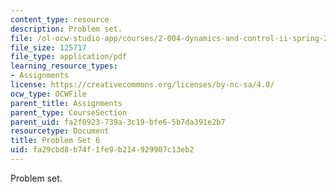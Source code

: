 ```yaml
---
content_type: resource
description: Problem set.
file: /ol-ocw-studio-app/courses/2-004-dynamics-and-control-ii-spring-2008/fa29cbd8b74f1fe9b214929907c13eb2_ps6.pdf
file_size: 125717
file_type: application/pdf
learning_resource_types:
- Assignments
license: https://creativecommons.org/licenses/by-nc-sa/4.0/
ocw_type: OCWFile
parent_title: Assignments
parent_type: CourseSection
parent_uid: fa2f0923-739a-3c19-bfe6-5b7da391e2b7
resourcetype: Document
title: Problem Set 6
uid: fa29cbd8-b74f-1fe9-b214-929907c13eb2
---
```

Problem set.